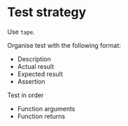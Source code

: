 # Test strategy

Use `tape`.

Organise test with the following format:

* Description
* Actual result
* Expected result
* Assertion

Test in order

* Function arguments
* Function returns